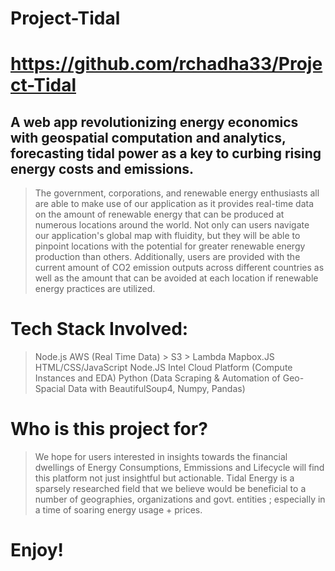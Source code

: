 # Project-Tidal
# https://github.com/rchadha33/Project-Tidal

## A web app revolutionizing energy economics with geospatial computation and analytics, forecasting tidal power as a key to curbing rising energy costs and emissions.

> The government, corporations, and renewable energy enthusiasts all are able to make use of our application as it provides real-time data on the amount of renewable energy that can be produced at numerous locations around the world. Not only can users navigate our application's global map with fluidity, but they will be able to pinpoint locations with the potential for greater renewable energy production than others. Additionally, users are provided with the current amount of CO2 emission outputs across different countries as well as the amount that can be avoided at each location if renewable energy practices are utilized.

# Tech Stack Involved:
> Node.js
> AWS (Real Time Data) 
    > S3
    > Lambda
> Mapbox.JS
> HTML/CSS/JavaScript
> Node.JS
> Intel Cloud Platform (Compute Instances and EDA) 
> Python (Data Scraping & Automation of Geo-Spacial Data with BeautifulSoup4, Numpy, Pandas)

# Who is this project for?

> We hope for users interested in insights towards the financial dwellings of Energy Consumptions, Emmissions and Lifecycle will find this platform not just insightful but actionable. Tidal Energy is a sparsely researched field that we believe would be beneficial to a number of geographies, organizations and govt. entities ; especially in a time of soaring energy usage + prices.


 # Enjoy! 
